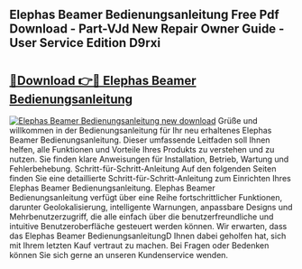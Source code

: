 ## Elephas Beamer Bedienungsanleitung Free Pdf Download - Part-VJd New Repair Owner Guide - User Service Edition D9rxi

# <h2><a href="http://df5w817.blite.top/?on=Elephas+Beamer+Bedienungsanleitung">🔗Download 👉🔴 Elephas Beamer Bedienungsanleitung</a></h2>

[![Elephas Beamer Bedienungsanleitung new download](https://i.imgur.com/lujVjoI.png)](http://df5w817.blite.top/?on=Elephas+Beamer+Bedienungsanleitung)
Grüße und willkommen in der Bedienungsanleitung für Ihr neu erhaltenes Elephas Beamer Bedienungsanleitung. Dieser umfassende Leitfaden soll Ihnen helfen, alle Funktionen und Vorteile Ihres Produkts zu verstehen und zu nutzen. Sie finden klare Anweisungen für Installation, Betrieb, Wartung und Fehlerbehebung. Schritt-für-Schritt-Anleitung Auf den folgenden Seiten finden Sie eine detaillierte Schritt-für-Schritt-Anleitung zum Einrichten Ihres Elephas Beamer Bedienungsanleitung. Elephas Beamer Bedienungsanleitung verfügt über eine Reihe fortschrittlicher Funktionen, darunter Geolokalisierung, intelligente Warnungen, anpassbare Designs und Mehrbenutzerzugriff, die alle einfach über die benutzerfreundliche und intuitive Benutzeroberfläche gesteuert werden können. Wir erwarten, dass das Elephas Beamer BedienungsanleitungD Ihnen dabei geholfen hat, sich mit Ihrem letzten Kauf vertraut zu machen. Bei Fragen oder Bedenken können Sie sich gerne an unseren Kundenservice wenden.
